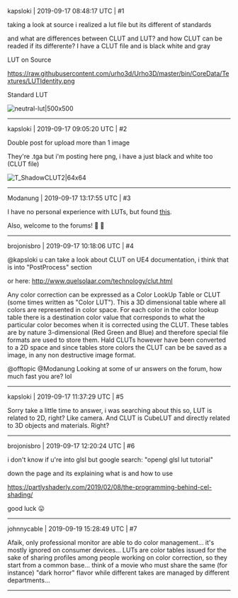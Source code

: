 kapsloki | 2019-09-17 08:48:17 UTC | #1

taking a look at source i realized a lut file but its different of standards

and what are differences between CLUT and LUT? and how CLUT can be readed if its differente? I have a CLUT file and is black white and gray

LUT on Source 

https://raw.githubusercontent.com/urho3d/Urho3D/master/bin/CoreData/Textures/LUTIdentity.png

Standard LUT

![neutral-lut|500x500](upload://7POtJLRerQI4D7zF5cFIu0Ki5eb.png)

-------------------------

kapsloki | 2019-09-17 09:05:20 UTC | #2

Double post for upload more than 1 image

They're .tga but i'm posting here png, i have a just black and white too (CLUT file)

![T_ShadowCLUT2|64x64](upload://9ULu38QNHGfejlFb8p82zxeoTSV.png)

-------------------------

Modanung | 2019-09-17 13:17:55 UTC | #3

I have no personal experience with LUTs, but found [this](https://mixinglight.com/color-tutorial/understanding-luts/).


Also, welcome to the forums! :confetti_ball: :slightly_smiling_face:

-------------------------

brojonisbro | 2019-09-17 10:18:06 UTC | #4

@kapsloki u can take a look about CLUT on UE4 documentation, i think that is into "PostProcess" section

or here: http://www.quelsolaar.com/technology/clut.html

Any color correction can be expressed as a Color LookUp Table or CLUT (some times written as "Color LUT"). This a 3D dimensional table where all colors are represented in color space. For each color in the color lookup table there is a destination color value that corresponds to what the particular color becomes when it is corrected using the CLUT. These tables are by nature 3-dimensional (Red Green and Blue) and therefore special file formats are used to store them. Hald CLUTs however have been converted to a 2D space and since tables store colors the CLUT can be be saved as a image, in any non destructive image format.

@offtopic
@Modanung Looking at some of ur answers on the forum, how much fast you are? lol

-------------------------

kapsloki | 2019-09-17 11:37:29 UTC | #5

Sorry take a little time to answer, i was searching about this so, LUT is related to 2D, right? Like camera. And CLUT is CubeLUT and directly related to 3D objects and materials. Right?

-------------------------

brojonisbro | 2019-09-17 12:20:24 UTC | #6

i don't know if u're into glsl but
google search: "opengl glsl lut tutorial"

down the page and its explaining what is and how to use

https://partlyshaderly.com/2019/02/08/the-programming-behind-cel-shading/

good luck :stuck_out_tongue:

-------------------------

johnnycable | 2019-09-19 15:28:49 UTC | #7

Afaik, only professional monitor are able to do color management... it's mostly ignored on consumer devices... LUTs are color tables issued for the sake of sharing profiles among people working on color correction, so they start from a common base... think of a movie who must share the same (for instance) "dark horror" flavor while different takes are managed by different departments...

-------------------------

